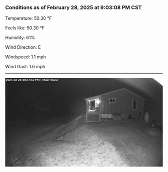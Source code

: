 ### Conditions as of February 28, 2025 at 9:03:08 PM CST 

Temperature: 50.30 &deg;F

Feels like: 50.30 &deg;F

Humidity: 61%

Wind Direction: E

Windspeed: 1.1 mph

Wind Gust: 1.6 mph

---

<img src="./images/latest.jpeg"/>

